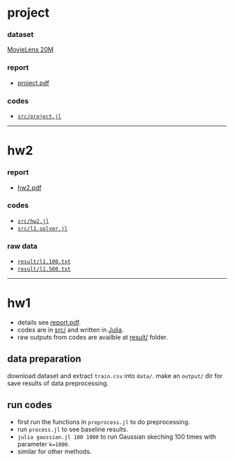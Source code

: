 # project

### dataset

[MovieLens 20M](http://grouplens.org/datasets/movielens/20m/)

### report
* [project.pdf](project.pdf)

### codes
* [``src/project.jl``](src/project.jl)

----

# hw2

### report
* [hw2.pdf](hw2.pdf)

### codes
* [``src/hw2.jl``](src/hw2.jl)
* [``src/l1.solver.jl``](src/l1.solver.jl)

### raw data
* [``result/l1.100.txt``](result/l1.100.txt)
* [``result/l1.500.txt``](result/l1.500.txt)

----

# hw1

* details see [report.pdf](report.pdf).
* codes are in [src/](src/) and written in [Julia](http://julialang.org/).
* raw outputs from codes are availble at [result/](result/) folder.

## data preparation

download dataset and extract ``train.csv`` into ``data/``.
make an ``output/`` dir for save results of data preprocessing.

## run codes

* first run the functions in ``preprocess.jl`` to do preprocessing.
* run ``process.jl`` to see baseline results.
* ``julia gaussian.jl 100 1000`` to run Gaussian skeching 100 times with parameter ``k=1000``.
* similar for other methods.
